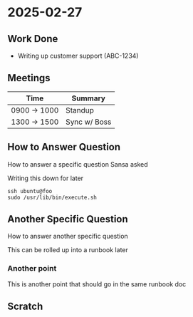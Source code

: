 # 2025-02-27

## Work Done

- Writing up customer support (ABC-1234)

## Meetings

| Time | Summary |
| ---- | ------- |
| 0900 -> 1000 | Standup |
| 1300 -> 1500 | Sync w/ Boss |

## How to Answer Question

How to answer a specific question Sansa asked

Writing this down for later

```
ssh ubuntu@foo
sudo /usr/lib/bin/execute.sh
```

## Another Specific Question

How to answer another specific question

This can be rolled up into a runbook later

### Another point

This is another point that should go in the same runbook doc

## Scratch

